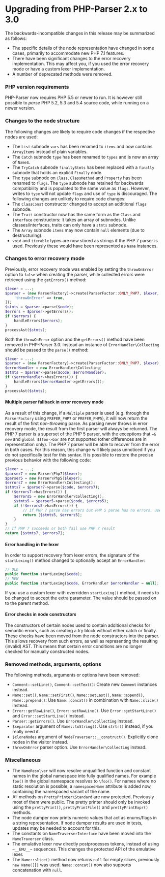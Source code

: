 Upgrading from PHP-Parser 2.x to 3.0
====================================
The backwards-incompatible changes in this release may be summarized as follows:
 * The specific details of the node representation have changed in some cases, primarily to
   accommodate new PHP 7.1 features.
 * There have been significant changes to the error recovery implementation. This may affect you,
   if you used the error recovery mode or have a custom lexer implementation.
 * A number of deprecated methods were removed.
### PHP version requirements
PHP-Parser now requires PHP 5.5 or newer to run. It is however still possible to *parse* PHP 5.2,
5.3 and 5.4 source code, while running on a newer version.
### Changes to the node structure
The following changes are likely to require code changes if the respective nodes are used:
 * The `List` subnode `vars` has been renamed to `items` and now contains `ArrayItem`s instead of
   plain variables.
 * The `Catch` subnode `type` has been renamed to `types` and is now an array of `Name`s.
 * The `TryCatch` subnode `finallyStmts` has been replaced with a `finally` subnode that holds an
   explicit `Finally` node.
 * The `type` subnode on `Class`, `ClassMethod` and `Property` has been renamed to `flags`. The
   `type` subnode has retained for backwards compatibility and is populated to the same value as
   `flags`. However, writes to `type` will not update `flags` and use of `type` is discouraged.
The following changes are unlikely to require code changes:
 * The `ClassConst` constructor changed to accept an additional `flags` subnode.
 * The `Trait` constructor now has the same form as the `Class` and `Interface` constructors: It
   takes an array of subnodes. Unlike classes/interfaces, traits can only have a `stmts` subnode.
 * The `Array` subnode `items` may now contain `null` elements (due to destructuring).
 * `void` and `iterable` types are now stored as strings if the PHP 7 parser is used. Previously
   these would have been represented as `Name` instances.
### Changes to error recovery mode
Previously, error recovery mode was enabled by setting the `throwOnError` option to `false` when
creating the parser, while collected errors were retrieved using the `getErrors()` method:
```php
$lexer = ...;
$parser = (new ParserFactory)->create(ParserFactor::ONLY_PHP7, $lexer, [
    'throwOnError' => true,
]);
$stmts = $parser->parse($code);
$errors = $parser->getErrors();
if ($errors) {
    handleErrors($errors);
}
processAst($stmts);
```
Both the `throwOnError` option and the `getErrors()` method have been removed in PHP-Parser 3.0.
Instead an instance of `ErrorHandler\Collecting` should be passed to the `parse()` method:
```php
$lexer = ...;
$parser = (new ParserFactory)->create(ParserFactor::ONLY_PHP7, $lexer);
$errorHandler = new ErrorHandler\Collecting;
$stmts = $parser->parse($code, $errorHandler);
if ($errorHandler->hasErrors()) {
    handleErrors($errorHandler->getErrors());
}
processAst($stmts);
```
#### Multiple parser fallback in error recovery mode
As a result of this change, if a `Multiple` parser is used (e.g. through the `ParserFactory` using
`PREFER_PHP7` or `PREFER_PHP5`), it will now return the result of the first *non-throwing* parse. As
parsing never throws in error recovery mode, the result from the first parser will always be
returned.
The PHP 7 parser is a superset of the PHP 5 parser, with the exceptions that `=& new` and
`global $$foo->bar` are not supported (other differences are in representation only). The PHP 7
parser will be able to recover from the error in both cases. For this reason, this change will
likely pass unnoticed if you do not specifically test for this syntax.
It is possible to restore the precise previous behavior with the following code:
```php
$lexer = ...;
$parser7 = new Parser\Php7($lexer);
$parser5 = new Parser\Php5($lexer);
$errors7 = new ErrorHandler\Collecting();
$stmts7 = $parser7->parse($code, $errors7);
if ($errors7->hasErrors()) {
    $errors5 = new ErrorHandler\Collecting();
    $stmts5 = $parser5->parse($code, $errors5);
    if (!$errors5->hasErrors()) {
        // If PHP 7 parse has errors but PHP 5 parse has no errors, use PHP 5 result
        return [$stmts5, $errors5];
    }
}
// If PHP 7 succeeds or both fail use PHP 7 result
return [$stmts7, $errors7];
```
#### Error handling in the lexer
In order to support recovery from lexer errors, the signature of the `startLexing()` method changed
to optionally accept an `ErrorHandler`:
```php
// OLD
public function startLexing($code);
// NEW
public function startLexing($code, ErrorHandler $errorHandler = null);
```
If you use a custom lexer with overridden `startLexing()` method, it needs to be changed to accept
the extra parameter. The value should be passed on to the parent method.
#### Error checks in node constructors
The constructors of certain nodes used to contain additional checks for semantic errors, such as
creating a try block without either catch or finally. These checks have been moved from the node
constructors into the parser. This allows recovery from such errors, as well as representing the
resulting (invalid) AST.
This means that certain error conditions are no longer checked for manually constructed nodes.
### Removed methods, arguments, options
The following methods, arguments or options have been removed:
 * `Comment::setLine()`, `Comment::setText()`: Create new `Comment` instances instead.
 * `Name::set()`, `Name::setFirst()`, `Name::setLast()`, `Name::append()`, `Name::prepend()`:
    Use `Name::concat()` in combination with `Name::slice()` instead.
 * `Error::getRawLine()`, `Error::setRawLine()`. Use `Error::getStartLine()` and
   `Error::setStartLine()` instead.
 * `Parser::getErrors()`. Use `ErrorHandler\Collecting` instead.
 * `$separator` argument of `Name::toString()`. Use `strtr()` instead, if you really need it.
 * `$cloneNodes` argument of `NodeTraverser::__construct()`. Explicitly clone nodes in the visitor
   instead.
 * `throwOnError` parser option. Use `ErrorHandler\Collecting` instead.
### Miscellaneous
 * The `NameResolver` will now resolve unqualified function and constant names in the global
   namespace into fully qualified names. For example `foo()` in the global namespace resolves to
   `\foo()`. For names where no static resolution is possible, a `namespacedName` attribute is
   added now, containing the namespaced variant of the name.
 * All methods on `PrettyPrinter\Standard` are now protected. Previously most of them were public.
   The pretty printer should only be invoked using the `prettyPrint()`, `prettyPrintFile()` and
   `prettyPrintExpr()` methods.
 * The node dumper now prints numeric values that act as enums/flags in a string representation.
   If node dumper results are used in tests, updates may be needed to account for this.
 * The constants on `NameTraverserInterface` have been moved into the `NameTraverser` class.
 * The emulative lexer now directly postprocesses tokens, instead of using `~__EMU__~` sequences.
   This changes the protected API of the emulative lexer.
 * The `Name::slice()` method now returns `null` for empty slices, previously `new Name([])` was
   used. `Name::concat()` now also supports concatenation with `null`.

